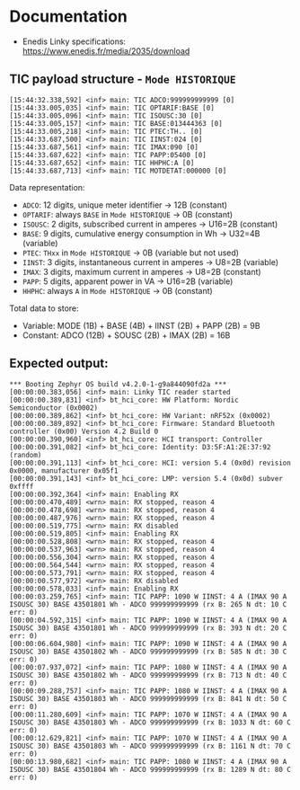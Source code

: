 # Documentation

- Enedis Linky specifications: <https://www.enedis.fr/media/2035/download>

## TIC payload structure - `Mode HISTORIQUE`

```
[15:44:32.338,592] <inf> main: TIC ADCO:999999999999 [0]
[15:44:33.005,035] <inf> main: TIC OPTARIF:BASE [0]
[15:44:33.005,096] <inf> main: TIC ISOUSC:30 [0]
[15:44:33.005,157] <inf> main: TIC BASE:013444363 [0]
[15:44:33.005,218] <inf> main: TIC PTEC:TH.. [0]
[15:44:33.687,500] <inf> main: TIC IINST:024 [0]
[15:44:33.687,561] <inf> main: TIC IMAX:090 [0]
[15:44:33.687,622] <inf> main: TIC PAPP:05400 [0]
[15:44:33.687,652] <inf> main: TIC HHPHC:A [0]
[15:44:33.687,713] <inf> main: TIC MOTDETAT:000000 [0]
```

Data representation:

- `ADCO`: 12 digits, unique meter identifier -> 12B (constant)
- `OPTARIF`: always `BASE` in `Mode HISTORIQUE` -> 0B (constant)
- `ISOUSC`: 2 digits, subscribed current in amperes -> U16=2B (constant)
- `BASE`: 9 digits, cumulative energy consumption in Wh -> U32=4B (variable)
- `PTEC`: `THxx` in `Mode HISTORIQUE` -> 0B (variable but not used)
- `IINST`: 3 digits, instantaneous current in amperes -> U8=2B (variable)
- `IMAX`: 3 digits, maximum current in amperes -> U8=2B (constant)
- `PAPP`: 5 digits, apparent power in VA -> U16=2B (variable)
- `HHPHC`: always `A` in `Mode HISTORIQUE` -> 0B (constant)

Total data to store:
- Variable: MODE (1B) + BASE (4B) + IINST (2B) + PAPP (2B) = 9B
- Constant: ADCO (12B) + SOUSC (2B) + IMAX (2B) = 16B

## Expected output:

```
*** Booting Zephyr OS build v4.2.0-1-g9a844090fd2a ***
[00:00:00.383,056] <inf> main: Linky TIC reader started
[00:00:00.389,831] <inf> bt_hci_core: HW Platform: Nordic Semiconductor (0x0002)
[00:00:00.389,862] <inf> bt_hci_core: HW Variant: nRF52x (0x0002)
[00:00:00.389,892] <inf> bt_hci_core: Firmware: Standard Bluetooth controller (0x00) Version 4.2 Build 0
[00:00:00.390,960] <inf> bt_hci_core: HCI transport: Controller
[00:00:00.391,082] <inf> bt_hci_core: Identity: D3:5F:A1:2E:37:92 (random)
[00:00:00.391,113] <inf> bt_hci_core: HCI: version 5.4 (0x0d) revision 0x0000, manufacturer 0x05f1
[00:00:00.391,143] <inf> bt_hci_core: LMP: version 5.4 (0x0d) subver 0xffff
[00:00:00.392,364] <inf> main: Enabling RX
[00:00:00.470,489] <wrn> main: RX stopped, reason 4
[00:00:00.478,698] <wrn> main: RX stopped, reason 4
[00:00:00.487,976] <wrn> main: RX stopped, reason 4
[00:00:00.519,775] <wrn> main: RX disabled
[00:00:00.519,805] <inf> main: Enabling RX
[00:00:00.528,808] <wrn> main: RX stopped, reason 4
[00:00:00.537,963] <wrn> main: RX stopped, reason 4
[00:00:00.556,304] <wrn> main: RX stopped, reason 4
[00:00:00.564,544] <wrn> main: RX stopped, reason 4
[00:00:00.573,791] <wrn> main: RX stopped, reason 4
[00:00:00.577,972] <wrn> main: RX disabled
[00:00:00.578,033] <inf> main: Enabling RX
[00:00:03.259,765] <inf> main: TIC PAPP: 1090 W IINST: 4 A (IMAX 90 A ISOUSC 30) BASE 43501801 Wh - ADCO 999999999999 (rx B: 265 N dt: 10 C err: 0)
[00:00:04.592,315] <inf> main: TIC PAPP: 1090 W IINST: 4 A (IMAX 90 A ISOUSC 30) BASE 43501801 Wh - ADCO 999999999999 (rx B: 393 N dt: 20 C err: 0)
[00:00:06.604,980] <inf> main: TIC PAPP: 1090 W IINST: 4 A (IMAX 90 A ISOUSC 30) BASE 43501802 Wh - ADCO 999999999999 (rx B: 585 N dt: 30 C err: 0)
[00:00:07.937,072] <inf> main: TIC PAPP: 1080 W IINST: 4 A (IMAX 90 A ISOUSC 30) BASE 43501802 Wh - ADCO 999999999999 (rx B: 713 N dt: 40 C err: 0)
[00:00:09.288,757] <inf> main: TIC PAPP: 1080 W IINST: 4 A (IMAX 90 A ISOUSC 30) BASE 43501803 Wh - ADCO 999999999999 (rx B: 841 N dt: 50 C err: 0)
[00:00:11.280,609] <inf> main: TIC PAPP: 1070 W IINST: 4 A (IMAX 90 A ISOUSC 30) BASE 43501803 Wh - ADCO 999999999999 (rx B: 1033 N dt: 60 C err: 0)
[00:00:12.629,821] <inf> main: TIC PAPP: 1070 W IINST: 4 A (IMAX 90 A ISOUSC 30) BASE 43501803 Wh - ADCO 999999999999 (rx B: 1161 N dt: 70 C err: 0)
[00:00:13.980,682] <inf> main: TIC PAPP: 1080 W IINST: 4 A (IMAX 90 A ISOUSC 30) BASE 43501804 Wh - ADCO 999999999999 (rx B: 1289 N dt: 80 C err: 0)
```